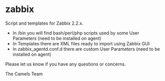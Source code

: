 zabbix
======
Script and templates for Zabbix 2.2.x. 

- In /bin you will find bash/perl/php scripts used by some User Parameters (need to be installed on agent)
- In Templates there are XML files ready to import using Zabbix GUI
- In zabbix_agentd.conf.d there are custom User Parameters (need to be installed on agent)

Please let us know if you have any questions or concerns.

The Camels Team